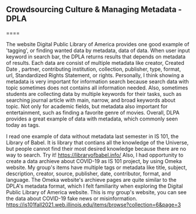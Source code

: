 ## Crowdsourcing Culture & Managing Metadata - DPLA
====

The website Digital Public Library of America provides one good example of 'tagging', or finding wanted data by metadata, data of data. When user input keyword in search bar, the DPLA returns results that depends on metadata of results. Each data are consist of multiple metadata like creator, Created Date
, partner, contributing institution, collection, publisher, type, format, url, Standardized Rights Statement, or rights. Personally, I think showing a metadata is very important for information search because search data with topic sometimes does not contains all information needed. Also, sometimes students are collecting data by multiple keywords for their tasks, such as searching journal article with main, narrow, and broad keywords about topic. Not only for academic fields, but metadata also important for entertainment, such as finding a favorite genre of movies. Overall, DLPA provides a great example of data with metadata, which commonly seen today as tags.

I read one example of data without metadata last semester in IS 101, the Library of Babel. It is library that contians all the knowledge of the Universe, but people cannot find their most desired knowledge because there are no way to search. Try it! https://libraryofbabel.info/ Also, I had opportunity to create a data archieve about COVID-19 as IS 101 project, by using Omeka website. My group's items have multiple tags or metadata like title, subject, description, creator, source, publisher, date, contributor, format, and language. The Omeka website's archieve pages are quite similar to the DPLA's metadata format, which I felt familiarity when exploring the Digital Public Library of America website. This is my group's website, you can see the data about COVID-19 fake news or misinformation. https://is101fall2021.web.illinois.edu/items/browse?collection=6&page=3
